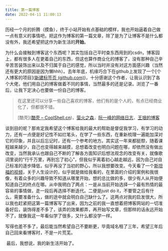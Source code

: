 ```yaml
---
title: 第一篇博客
date: 2022-04-11 11:00:13
---
```


​		历经一个月的折腾（摸鱼），终于小站开始有点基础的模样，我也开始逼着自己做一点有意义的事情吧，把这作为博客的第一篇文章，除了是为了让博客不是什么都没有外，我还希望把这作为新生活的**开始**。

​		为什么会接触到博客这个东西呢？其实包括自己平时查东西用到的csdn，博客园上，都有很多人在更着自己的东西，但这也算作商业化的博客了，没有那种自己辛辛苦苦装饰出来以及不归属于自己的感觉，所以当时并没有对这方面感兴趣（当然还有更大的原因是因为懒hhh）。去年年底，机缘巧合下在github上发现了一个[个人博客的项目]([新建标签页 (github.com)](https://github.com/timqian/chinese-independent-blogs))，十分感谢这个作者，让我认识到了各个大佬，他们用自己的博客做着不同的事情，当然最多的还是记录。浏览了一番后，让我下定决心也要做一份自己的博客。

>
>
>在这里还可以分享一些自己喜欢的博客，他们有的是个人的，有点已经商业化了，但都很不错。
>
>[酷壳]([酷壳 – CoolShell.cn](https://coolshell.cn/))，[萤火之森](http://frankorz.com/)，[阮一峰的网络日志](https://www.ruanyifeng.com/blog/)，[王垠的博客](http://www.yinwang.org/)

​		谈到目的呢？那肯定我希望这个博客给我的最大的帮助是督促我学习，有学习的动力，还有一点便是好记性不如烂笔头，在学了一些东西，在重新梳理一遍能加深对它的印象，并且以后忘记时，还有一个参考的地方。其实这一年来都挺颓，随着课程越来越少，自己也变得越来越摸，总想着改变也明白问题在哪，却依然没有做出改变，当然我承认也跟自己不断的了解各方面知识后想法观念的改变有关，就像歌词里说的“行千万里，再别忘了初心”，但我似乎离着初心越走越远，因为自己对自己标准的逐步降低，似乎再没了当初的野心，所以我想要改变。今天看了一个[斯坦福的视频](https://www.bilibili.com/video/BV1Xr4y1i7qR)，关于人生设计的，似乎就是做给我看的，在里面的介绍的案例和我很像，有着众多的兴趣导致不知道从哪里开始，想的总比做的多，很少有人从开始便知道自己的终点在哪。从中我明白了两点：一是从当前开始选择一个最有热情的最容易的事情做，走一段后再选择不断迭代。二便是just do it，不要管之后有什么，需要准备什么，做的途中就会明白自己缺什么了。这两点对我的启发很大，所以我也赶紧把这第一篇博客写了出来，因为之前的我一直想着把博客网站的一切准备好后，装饰得差不多了，该弄的效果都弄，再开始写文章，但那样的话永远开始不了，就像我这一年看似学了很多，又什么都没学一样。

​	写得也差不多了，最后能当然希望自己不要断更，毕竟域名租了三年，希望三年后自己回来看博客时，不是一片荒芜。

​	最后，我想说，我的新生活开始了。

